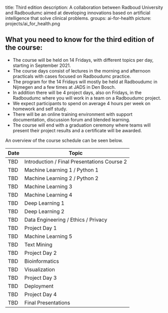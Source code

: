 title: Third edition
description: A collaboration between Radboud University and Radboudumc aimed at developing innovations based on artificial intelligence that solve clinical problems.
groups: ai-for-health
picture: projects/ai_for_health.png

## What you need to know for the third edition of the course:
- The course will be held on 14 Fridays, with different topics per day, starting in September 2021.
- The course days consist of lectures in the morning and afternoon practicals with cases focused on Radboudumc practice.
- The program for the 14 Fridays will mostly be held at Radboudumc in Nijmegen and a few times at JADS in Den Bosch.
- In addition there will be 4 project days, also on Fridays, in the Radboudumc where you will work in a team on a Radboudumc project.
- We expect participants to spend on average 4 hours per week on homework and self study.
- There will be an online training environment with support documentation, discussion forum and blended learning.
- The course will end with a graduation ceremony where teams will present their project results and a certificate will be awarded.

An overview of the course schedule can be seen below.

| Date  |  Topic  |
| ----- | ------- |
| TBD | Introduction / Final Presentations Course 2 | 
| TBD | Machine Learning 1 / Python 1 |
| TBD |	Machine Learning 2 / Python 2 |
| TBD | Machine Learning 3 |
| TBD | Machine Learning 4 |
| TBD |	Deep Learning 1 |
| TBD |	Deep Learning 2 |
| TBD |	Data Engineering / Ethics / Privacy |
| TBD |	Project Day 1 |
| TBD |	Machine Learning 5 |
| TBD |	Text Mining |
| TBD |	Project Day 2 |
| TBD |	Bioinformatics |
| TBD |	Visualization |
| TBD |	Project Day 3 |
| TBD |	Deployment | 
| TBD | Project Day 4 |
| TBD |	Final Presentations  |
